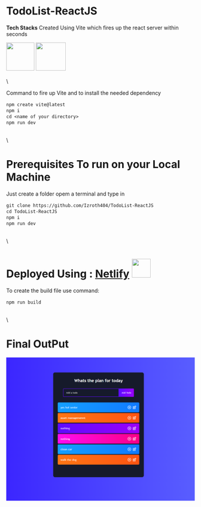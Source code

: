 ﻿# TodoList-ReactJS 

**Tech Stacks**
Created Using Vite which fires up the react server within seconds

<img src="https://vitejs.dev/logo.svg" height=75px width=75px>  <img src="https://upload.wikimedia.org/wikipedia/commons/thumb/a/a7/React-icon.svg/1200px-React-icon.svg.png" height=75px width=80px>\
\
\


Command to fire up Vite and to install the needed dependency</br>

```
npm create vite@latest
npm i
cd <name of your directory>
npm run dev
``` 
\
\


# Prerequisites To run on your Local Machine
Just create a folder opem a terminal and type in 

```
git clone https://github.com/Izroth404/TodoList-ReactJS
cd TodoList-ReactJS
npm i
npm run dev
```
\
\


# Deployed Using : [Netlify](https://izroth-todolist.netlify.app/) <img src="https://images.prismic.io/boringowl/62b93e32-dfc5-4054-9534-003b15223bf6_Netlify+.jpeg?auto=compress,format" height=50px width=50px>

To create the build file use command:
```
npm run build 
```
\
\


# Final OutPut
<img src="https://github.com/Izroth404/TodoList-ReactJS/blob/main/src/screenshoot.png" alt="Final Output"/>
